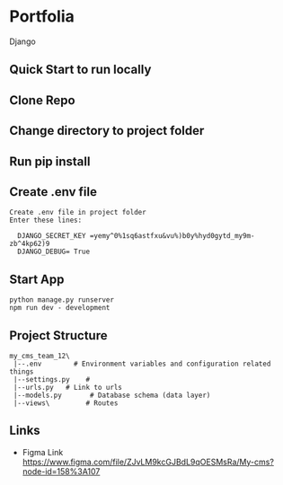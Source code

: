 # Portfolia

Django

## Quick Start to run locally

## Clone Repo

## Change directory to project folder

## Run pip install


## Create .env file

    Create .env file in project folder
    Enter these lines:

      DJANGO_SECRET_KEY =yemy^0%1sq6astfxu&vu%)b0y%hyd0gytd_my9m-zb^4kp62)9
      DJANGO_DEBUG= True
      

## Start App
    python manage.py runserver      
    npm run dev - development
## Project Structure

```
my_cms_team_12\
 |--.env        # Environment variables and configuration related things
 |--settings.py    # 
 |--urls.py   # Link to urls
 |--models.py       # Database schema (data layer)
 |--views\         # Routes
```

## Links
  * Figma  Link https://www.figma.com/file/ZJvLM9kcGJBdL9qOESMsRa/My-cms?node-id=158%3A107
  



